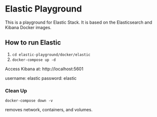 # Elastic Playground

This is a playground for Elastic Stack. It is based on the Elasticsearch and Kibana Docker images.

## How to run Elastic
1. `cd elastic-playground/docker/elastic`
2. `docker-compose up -d`

Access Kibana at: http://localhost:5601

username: elastic password: elastic

###  Clean Up
`docker-compose down -v`

removes network, containers, and volumes.
